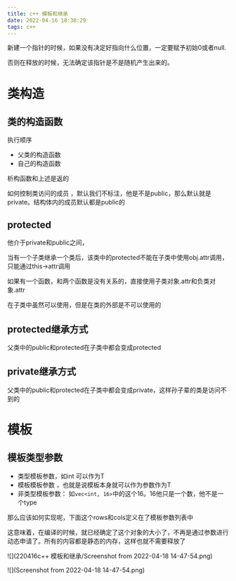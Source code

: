 ```yaml
---
title: c++ 模板和继承
date: 2022-04-16 18:38:29
tags: c++
---
```


新建一个指针的时候，如果没有决定好指向什么位置，一定要赋予初始0或者null.

否则在释放的时候，无法确定该指针是不是随机产生出来的。



# 类构造

## 类的构造函数

执行顺序

- 父类的构造函数
- 自己的构造函数

析构函数和上述是返的



如何控制类访问的成员 ，默认我们不标注，他是不是public，那么默认就是private。结构体内的成员默认都是public的

## protected

他介于private和public之间，

当有一个子类继承一个类后，该类中的protected不能在子类中使用obj.attr调用，只能通过this->attr调用



如果有一个函数，和两个函数是没有关系的，直接使用子类对象.attr和负类对象.attr



在子类中虽然可以使用，但是在类的外部是不可以使用的



## protected继承方式

父类中的public和protected在子类中都会变成protected

## private继承方式

父类中的public和protected在子类中都会变成private，这样孙子辈的类是访问不到的





# 模板

## 模板类型参数

- 类型模板参数，如int 可以作为T
- 模板模板参数 ，也就是说模板本身就可以作为参数作为T
- 非类型模板参数： 如`vec<int, 16>`中的这个16。16他只是一个数，他不是一个type

那么应该如何实现呢，下面这个rows和cols定义在了模板参数列表中

这意味着，在编译的时候，就已经确定了这个对象的大小了，不再是通过参数进行动态申请了。所有的内容都是静态的内存，这样也就不需要释放了

![](220416c++ 模板和继承/Screenshot from 2022-04-18 14-47-54.png)

![](Screenshot from 2022-04-18 14-47-54.png)

